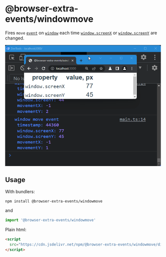 # @browser-extra-events/windowmove

Fires `move` [`event`] on [`window`] each time [`window.screenX`] or [`window.screenY`] are changed.

![windowmove](./windowmove.gif)

## Usage

With bundlers:

```
npm install @browser-extra-events/windowmove
```

and

```js
import '@browser-extra-events/windowmove'
```

Plain html:

```html
<script
  src="https://cdn.jsdelivr.net/npm/@browser-extra-events/windowmove/dist/windowmove.min.js">
</script>
```

[`window`]: https://developer.mozilla.org/en-US/docs/Web/API/Window
[`event`]: https://developer.mozilla.org/en-US/docs/Web/API/Event
[`window.screenX`]: https://developer.mozilla.org/en-US/docs/Web/API/Window/screenX
[`window.screenY`]: https://developer.mozilla.org/en-US/docs/Web/API/Window/screenY